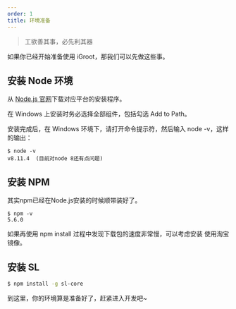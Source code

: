 ```yaml
---
order: 1
title: 环境准备
---
```


> 工欲善其事，必先利其器

如果你已经开始准备使用 iGroot，那我们可以先做这些事。

## 安装 Node 环境

从 [Node.js 官网](https://nodejs.org/en/download/)下载对应平台的安装程序。

在 Windows 上安装时务必选择全部组件，包括勾选 Add to Path。

安装完成后，在 Windows 环境下，请打开命令提示符，然后输入 node -v，这样的输出：
```
$ node -v
v8.11.4  (目前对node 8还有点问题)
```

## 安装 NPM
其实npm已经在Node.js安装的时候顺带装好了。
```
$ npm -v
5.6.0  
```

如果再使用 npm install 过程中发现下载包的速度非常慢，可以考虑安装 使用淘宝镜像。

## 安装 SL
```bash
$ npm install -g sl-core
```

到这里，你的环境算是准备好了，赶紧进入开发吧~
